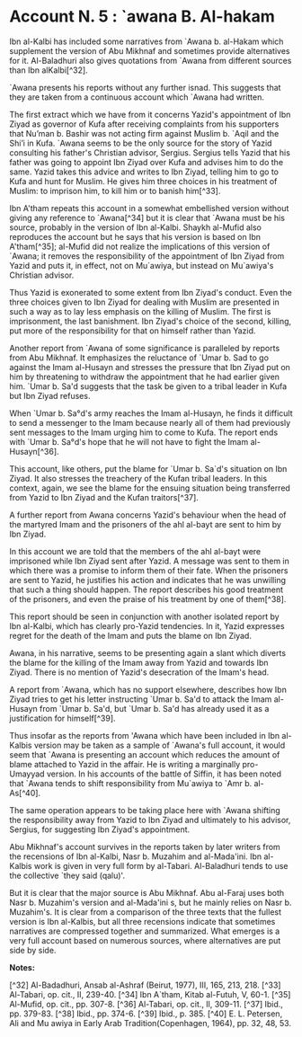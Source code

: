 Account N. 5 : `awana B. Al-hakam
=================================

Ibn al-Kalbi has included some narratives from \`Awana b. al-Hakam
which supplement the version of Abu Mikhnaf and sometimes provide
alternatives for it. Al-Baladhuri also gives quotations from \`Awana
from different sources than Ibn al­Kalbi[^32].

\`Awana presents his reports without any further isnad. This suggests
that they are taken from a continuous account which \`Awana had
written.

The first extract which we have from it concerns Yazid's appointment of
Ibn Ziyad as governor of Kufa after receiving complaints from his
supporters that Nu’man b. Bashir was not acting firm against Muslim b.
\`Aqil and the Shi’i in Kufa. \`Awana seems to be the only source for
the story of Yazid consulting his father's Christian advisor, Sergius.
Sergius tells Yazid that his father was going to appoint Ibn Ziyad over
Kufa and advises him to do the same. Yazid takes this advice and writes
to Ibn Ziyad, telling him to go to Kufa and hunt for Muslim. He gives
him three choices in his treatment of Muslim: to imprison him, to kill
him or to banish him[^33].

Ibn A'tham repeats this account in a somewhat embellished version
without giving any reference to \`Awana[^34] but it is clear that \`Awana
must be his source, probably in the version of Ibn al-Kalbi. Shaykh
al-Mufid also reproduces the account but he says that his version is
based on Ibn A'tham[^35]; al-Mufid did not realize the implications of
this version of \`Awana; it removes the responsibility of the
appointment of Ibn Ziyad from Yazid and puts it, in effect, not on
Mu\`awiya, but instead on Mu\`awiya's Christian advisor.

Thus Yazid is exonerated to some extent from Ibn Ziyad's conduct. Even
the three choices given to Ibn Ziyad for dealing with Muslim are
presented in such a way as to lay less emphasis on the killing of
Muslim. The first is imprisonment, the last banishment. Ibn Ziyad's
choice of the second, killing, put more of the responsibility for that
on himself rather than Yazid.

Another report from \`Awana of some significance is paralleled by
reports from Abu Mikhnaf. It emphasizes the reluctance of \`Umar b. Sad
to go against the Imam al-Husayn and stresses the pressure that Ibn
Ziyad put on him by threatening to withdraw the appointment that he had
earlier given him. \`Umar b. Sa'd suggests that the task be given to a
tribal leader in Kufa but Ibn Ziyad refuses.

When \`Umar b. Sa°d's army reaches the Imam al-Husayn, he finds it
difficult to send a messenger to the Imam because nearly all of them had
previously sent messages to the Imam urging him to come to Kufa. The
report ends with \`Umar b. Sa°d's hope that he will not have to fight
the Imam al-Husayn[^36].

This account, like others, put the blame for \`Umar b. Sa\`d's
situation on Ibn Ziyad. It also stresses the treachery of the Kufan
tribal leaders. In this context, again, we see the blame for the ensuing
situation being transferred from Yazid to Ibn Ziyad and the Kufan
traitors[^37].

A further report from Awana concerns Yazid's behaviour when the head of
the martyred Imam and the prisoners of the ahl al-bayt are sent to him
by Ibn Ziyad.

In this account we are told that the members of the ahl al-bayt were
imprisoned while Ibn Ziyad sent after Yazid. A message was sent to them
in which there was a promise to inform them of their fate. When the
prisoners are sent to Yazid, he justifies his action and indicates that
he was unwilling that such a thing should happen. The report describes
his good treatment of the prisoners, and even the praise of his
treatment by one of them[^38].

This report should be seen in conjunction with another isolated report
by Ibn al-Kalbi, which has clearly pro-Yazid tendencies. In it, Yazid
expresses regret for the death of the Imam and puts the blame on Ibn
Ziyad.

Awana, in his narrative, seems to be presenting again a slant which
diverts the blame for the killing of the Imam away from Yazid and
towards Ibn Ziyad. There is no mention of Yazid's desecration of the
Imam's head.

A report from \`Awana, which has no support elsewhere, describes how
Ibn Ziyad tries to get his letter instructing \`Umar b. Sa'd to attack
the Imam al-Husayn from \`Umar b. Sa'd, but \`Umar b. Sa'd has already
used it as a justification for himself[^39].

Thus insofar as the reports from 'Awana which have been included in Ibn
al-Kalbis version may be taken as a sample of \`Awana's full account, it
would seem that \`Awana is presenting an account which reduces the
amount of blame attached to Yazid in the affair. He is writing a
marginally pro-Umayyad version. In his accounts of the battle of Siffin,
it has been noted that \`Awana tends to shift responsibility from
Mu\`awiya to \`Amr b. al-As[^40].

The same operation appears to be taking place here with \`Awana
shifting the responsibility away from Yazid to Ibn Ziyad and ultimately
to his advisor, Sergius, for suggesting Ibn Ziyad's appointment.

Abu Mikhnaf's account survives in the reports taken by later writers
from the recensions of Ibn al-Kalbi, Nasr b. Muzahim and al-Mada'ini.
Ibn al-Kalbis work is given in very full form by al-Tabari. Al-Baladhuri
tends to use the collective \`they said (qalu)'.

But it is clear that the major source is Abu Mikhnaf. Abu al-Faraj uses
both Nasr b. Muzahim's version and al-Mada'ini s, but he mainly relies
on Nasr b. Muzahim's. It is clear from a comparison of the three texts
that the fullest version is Ibn al-Kalbis, but all three recensions
indicate that sometimes narratives are compressed together and
summarized. What emerges is a very full account based on numerous
sources, where alternatives are put side by side.

**Notes:**

[^32] Al-Badadhuri, Ansab al-Ashraf (Beirut, 1977), III, 165, 213,
218.
[^33] Al-Tabari, op. cit., II, 239-40.
[^34] Ibn A\`tham, Kitab al-Futuh, V, 60-1.
[^35] Al-Mufid, op. cit., pp. 307-8.
[^36] Al-Tabari, op. cit., Il, 309-11.
[^37] Ibid., pp. 379-83.
[^38] Ibid., pp. 374-6.
[^39] Ibid., p. 385.
[^40] E. L. Petersen, Ali and Mu awiya in Early Arab
Tradition(Copenhagen, 1964), pp. 32, 48, 53.


